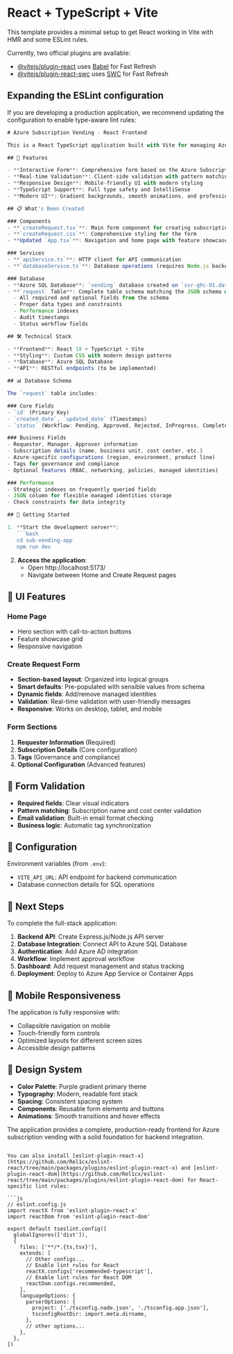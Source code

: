 # React + TypeScript + Vite

This template provides a minimal setup to get React working in Vite with HMR and some ESLint rules.

Currently, two official plugins are available:

- [@vitejs/plugin-react](https://github.com/vitejs/vite-plugin-react/blob/main/packages/plugin-react) uses [Babel](https://babeljs.io/) for Fast Refresh
- [@vitejs/plugin-react-swc](https://github.com/vitejs/vite-plugin-react/blob/main/packages/plugin-react-swc) uses [SWC](https://swc.rs/) for Fast Refresh

## Expanding the ESLint configuration

If you are developing a production application, we recommend updating the configuration to enable type-aware lint rules:

```js
# Azure Subscription Vending - React Frontend

This is a React TypeScript application built with Vite for managing Azure subscription requests based on the JSON schema defined in the project.

## 🚀 Features

- **Interactive Form**: Comprehensive form based on the Azure Subscription Intake Schema
- **Real-time Validation**: Client-side validation with pattern matching and required fields
- **Responsive Design**: Mobile-friendly UI with modern styling
- **TypeScript Support**: Full type safety and IntelliSense
- **Modern UI**: Gradient backgrounds, smooth animations, and professional styling

## 📋 What's Been Created

### Components
- **`createRequest.tsx`**: Main form component for creating subscription requests
- **`createRequest.css`**: Comprehensive styling for the form
- **Updated `App.tsx`**: Navigation and home page with feature showcase

### Services
- **`apiService.ts`**: HTTP client for API communication
- **`databaseService.ts`**: Database operations (requires Node.js backend)

### Database
- **Azure SQL Database**: `vending` database created on `svr-ghc-01.database.windows.net`
- **`request` Table**: Complete table schema matching the JSON schema with:
  - All required and optional fields from the schema
  - Proper data types and constraints
  - Performance indexes
  - Audit timestamps
  - Status workflow fields

## 🛠️ Technical Stack

- **Frontend**: React 18 + TypeScript + Vite
- **Styling**: Custom CSS with modern design patterns
- **Database**: Azure SQL Database
- **API**: RESTful endpoints (to be implemented)

## 📊 Database Schema

The `request` table includes:

### Core Fields
- `id` (Primary Key)
- `created_date`, `updated_date` (Timestamps)
- `status` (Workflow: Pending, Approved, Rejected, InProgress, Completed, Failed)

### Business Fields
- Requester, Manager, Approver information
- Subscription details (name, business unit, cost center, etc.)
- Azure-specific configurations (region, environment, product line)
- Tags for governance and compliance
- Optional features (RBAC, networking, policies, managed identities)

### Performance
- Strategic indexes on frequently queried fields
- JSON column for flexible managed identities storage
- Check constraints for data integrity

## 🚀 Getting Started

1. **Start the development server**:
   ```bash
   cd sub-vending-app
   npm run dev
   ```

2. **Access the application**:
   - Open http://localhost:5173/
   - Navigate between Home and Create Request pages

## 🎨 UI Features

### Home Page
- Hero section with call-to-action buttons
- Feature showcase grid
- Responsive navigation

### Create Request Form
- **Section-based layout**: Organized into logical groups
- **Smart defaults**: Pre-populated with sensible values from schema
- **Dynamic fields**: Add/remove managed identities
- **Validation**: Real-time validation with user-friendly messages
- **Responsive**: Works on desktop, tablet, and mobile

### Form Sections
1. **Requester Information** (Required)
2. **Subscription Details** (Core configuration)
3. **Tags** (Governance and compliance)
4. **Optional Configuration** (Advanced features)

## 📝 Form Validation

- **Required fields**: Clear visual indicators
- **Pattern matching**: Subscription name and cost center validation
- **Email validation**: Built-in email format checking
- **Business logic**: Automatic tag synchronization

## 🔧 Configuration

Environment variables (from `.env`):
- `VITE_API_URL`: API endpoint for backend communication
- Database connection details for SQL operations

## 🎯 Next Steps

To complete the full-stack application:

1. **Backend API**: Create Express.js/Node.js API server
2. **Database Integration**: Connect API to Azure SQL Database
3. **Authentication**: Add Azure AD integration
4. **Workflow**: Implement approval workflow
5. **Dashboard**: Add request management and status tracking
6. **Deployment**: Deploy to Azure App Service or Container Apps

## 📱 Mobile Responsiveness

The application is fully responsive with:
- Collapsible navigation on mobile
- Touch-friendly form controls
- Optimized layouts for different screen sizes
- Accessible design patterns

## 🎨 Design System

- **Color Palette**: Purple gradient primary theme
- **Typography**: Modern, readable font stack
- **Spacing**: Consistent spacing system
- **Components**: Reusable form elements and buttons
- **Animations**: Smooth transitions and hover effects

The application provides a complete, production-ready frontend for Azure subscription vending with a solid foundation for backend integration.
```

You can also install [eslint-plugin-react-x](https://github.com/Rel1cx/eslint-react/tree/main/packages/plugins/eslint-plugin-react-x) and [eslint-plugin-react-dom](https://github.com/Rel1cx/eslint-react/tree/main/packages/plugins/eslint-plugin-react-dom) for React-specific lint rules:

```js
// eslint.config.js
import reactX from 'eslint-plugin-react-x'
import reactDom from 'eslint-plugin-react-dom'

export default tseslint.config([
  globalIgnores(['dist']),
  {
    files: ['**/*.{ts,tsx}'],
    extends: [
      // Other configs...
      // Enable lint rules for React
      reactX.configs['recommended-typescript'],
      // Enable lint rules for React DOM
      reactDom.configs.recommended,
    ],
    languageOptions: {
      parserOptions: {
        project: ['./tsconfig.node.json', './tsconfig.app.json'],
        tsconfigRootDir: import.meta.dirname,
      },
      // other options...
    },
  },
])
```
